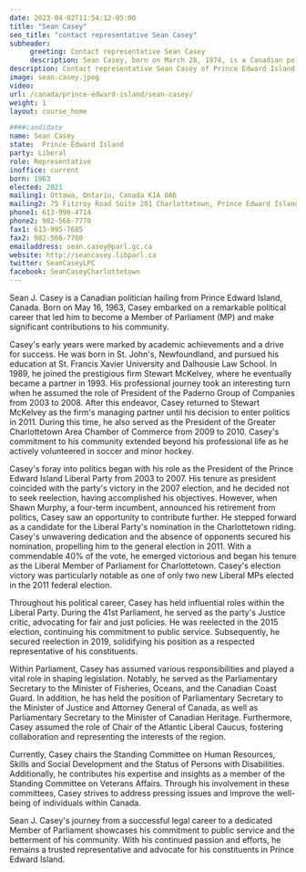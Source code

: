 ```yaml
---
date: 2023-04-02T11:54:12-05:00
title: "Sean Casey"
seo_title: "contact representative Sean Casey"
subheader:
     greeting: Contact representative Sean Casey
     description: Sean Casey, born on March 28, 1974, is a Canadian politician currently serving as a Member of Parliament for the riding of Prince Edward Island in the House of Commons of Canada. She has been representing the New Democratic Party since 2021.
description: Contact representative Sean Casey of Prince Edward Island. Contact information for Sean Casey includes email address, phone number, and mailing address.
image: sean-casey.jpeg
video:
url: /canada/prince-edward-island/sean-casey/
weight: 1
layout: course_home

####candidate
name: Sean Casey
state:	Prince Edward Island
party: Liberal
role: Representative
inoffice: current
born: 1963
elected: 2021
mailing1: Ottawa, Ontario, Canada K1A 0A6
mailing2: 75 Fitzroy Road Suite 201 Charlottetown, Prince Edward Island C1A 1R6
phone1: 613-996-4714
phone2: 902-566-7770
fax1: 613-995-7685
fax2: 902-566-7780
emailaddress: sean.casey@parl.gc.ca
website: http://seancasey.libparl.ca
twitter: SeanCaseyLPC
facebook: SeanCaseyCharlottetown
---
```


Sean J. Casey is a Canadian politician hailing from Prince Edward Island, Canada. Born on May 16, 1963, Casey embarked on a remarkable political career that led him to become a Member of Parliament (MP) and make significant contributions to his community.

Casey's early years were marked by academic achievements and a drive for success. He was born in St. John's, Newfoundland, and pursued his education at St. Francis Xavier University and Dalhousie Law School. In 1989, he joined the prestigious firm Stewart McKelvey, where he eventually became a partner in 1993. His professional journey took an interesting turn when he assumed the role of President of the Paderno Group of Companies from 2003 to 2008. After this endeavor, Casey returned to Stewart McKelvey as the firm's managing partner until his decision to enter politics in 2011. During this time, he also served as the President of the Greater Charlottetown Area Chamber of Commerce from 2009 to 2010. Casey's commitment to his community extended beyond his professional life as he actively volunteered in soccer and minor hockey.

Casey's foray into politics began with his role as the President of the Prince Edward Island Liberal Party from 2003 to 2007. His tenure as president coincided with the party's victory in the 2007 election, and he decided not to seek reelection, having accomplished his objectives. However, when Shawn Murphy, a four-term incumbent, announced his retirement from politics, Casey saw an opportunity to contribute further. He stepped forward as a candidate for the Liberal Party's nomination in the Charlottetown riding. Casey's unwavering dedication and the absence of opponents secured his nomination, propelling him to the general election in 2011. With a commendable 40% of the vote, he emerged victorious and began his tenure as the Liberal Member of Parliament for Charlottetown. Casey's election victory was particularly notable as one of only two new Liberal MPs elected in the 2011 federal election.

Throughout his political career, Casey has held influential roles within the Liberal Party. During the 41st Parliament, he served as the party's Justice critic, advocating for fair and just policies. He was reelected in the 2015 election, continuing his commitment to public service. Subsequently, he secured reelection in 2019, solidifying his position as a respected representative of his constituents.

Within Parliament, Casey has assumed various responsibilities and played a vital role in shaping legislation. Notably, he served as the Parliamentary Secretary to the Minister of Fisheries, Oceans, and the Canadian Coast Guard. In addition, he has held the position of Parliamentary Secretary to the Minister of Justice and Attorney General of Canada, as well as Parliamentary Secretary to the Minister of Canadian Heritage. Furthermore, Casey assumed the role of Chair of the Atlantic Liberal Caucus, fostering collaboration and representing the interests of the region.

Currently, Casey chairs the Standing Committee on Human Resources, Skills and Social Development and the Status of Persons with Disabilities. Additionally, he contributes his expertise and insights as a member of the Standing Committee on Veterans Affairs. Through his involvement in these committees, Casey strives to address pressing issues and improve the well-being of individuals within Canada.

Sean J. Casey's journey from a successful legal career to a dedicated Member of Parliament showcases his commitment to public service and the betterment of his community. With his continued passion and efforts, he remains a trusted representative and advocate for his constituents in Prince Edward Island.
